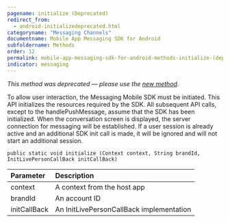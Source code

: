 ```yaml
---
pagename: initialize (Deprecated)
redirect_from:
  - android-initializedeprecated.html
categoryname: "Messaging Channels"
documentname: Mobile App Messaging SDK for Android
subfoldername: Methods
order: 12
permalink: mobile-app-messaging-sdk-for-android-methods-initialize-(deprecated).html
indicator: messaging
---
```


*This method was deprecated — please use the [new method](android-initializeproperties.html).*

To allow user interaction, the Messaging Mobile SDK must be initiated. This API initializes the resources required by the SDK. All subsequent API calls, except to the handlePushMessage, assume that the SDK has been initialized.
When the conversation screen is displayed, the server connection for messaging will be established. If a user session is already active and an additional SDK init call is made, it will be ignored and will not start an additional session.

`public static void initialize (Context context, String brandId, InitLivePersonCallBack initCallBack)`

| Parameter | Description |
| :--- | :--- |
| context | A context from the host app |
| brandId | An account ID |
| initCallBack | An InitLivePersonCallBack implementation |

